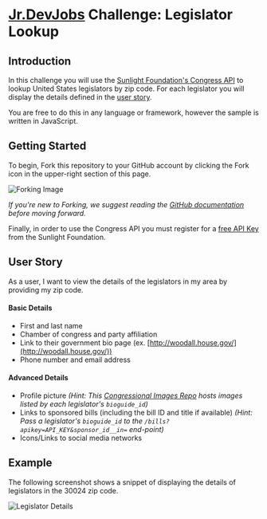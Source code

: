 # [Jr.DevJobs](http://www.jrdevjobs.com) Challenge: Legislator Lookup

## Introduction
In this challenge you will use the <a href='https://sunlightlabs.github.io/congress/' target='_blank'>Sunlight Foundation's Congress API</a> to lookup United States legislators by zip code. For each legislator you will display the details defined in the [user story](#markdown-header-user-story).

You are free to do this in any language or framework, however the sample is written in JavaScript.

## Getting Started
To begin, Fork this repository to your GitHub account by clicking the Fork icon in the upper-right section of this page.

![Forking Image](https://s3-us-west-2.amazonaws.com/jrdevsimages/repos/fork_button.jpg)

*If you're new to Forking, we suggest reading the [GitHub documentation](https://help.github.com/articles/fork-a-repo) before moving forward.*

Finally, in order to use the Congress API you must register for a [free API Key](http://sunlightfoundation.com/api/accounts/register/) from the Sunlight Foundation.

## User Story
As a user, I want to view the details of the legislators in my area by providing my zip code.

#### Basic Details

* First and last name
* Chamber of congress and party affiliation
* Link to their government bio page (ex. [http://woodall.house.gov/](http://woodall.house.gov/))
* Phone number and email address

#### Advanced Details

* Profile picture *(Hint: This [Congressional Images Repo](https://github.com/unitedstates/images) hosts images listed by each legislator's `bioguide_id`)*
* Links to sponsored bills (including the bill ID and title if available) *(Hint: Pass a legislator's `bioguide_id` to the `/bills?apikey=API_KEY&sponsor_id__in=` end-point)*
* Icons/Links to social media networks

## Example
The following screenshot shows a snippet of displaying the details of legislators in the 30024 zip code.

![Legislator Details](https://s3-us-west-2.amazonaws.com/jrdevsimages/repos/legislator_1.png)
